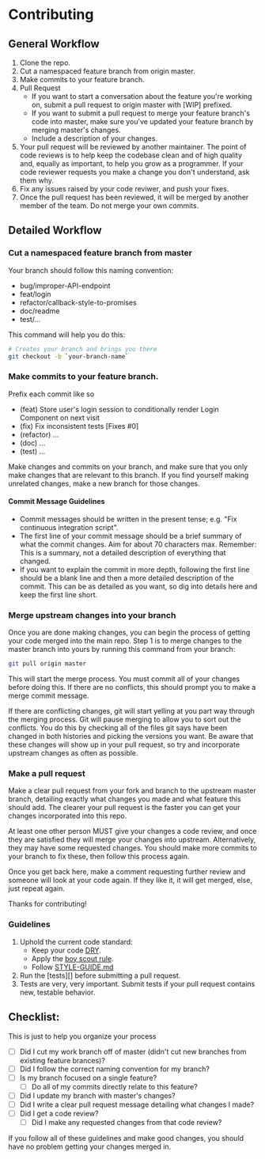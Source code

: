 # Contributing

## General Workflow

1. Clone the repo.
1. Cut a namespaced feature branch from origin master.
1. Make commits to your feature branch.
1. Pull Request
    - If you want to start a conversation about the feature   you're working on, submit a pull request to origin   master with [WIP]  prefixed.
    - If you want to submit a pull request to merge your feature branch's code into master, make sure you've updated your feature branch by merging master's changes.
    - Include a description of your changes.
1. Your pull request will be reviewed by another maintainer. The point of code reviews is to help keep the codebase clean and of high quality and, equally as important, to help you grow as a programmer. If your code reviewer requests you make a change you don't understand, ask them why.
1. Fix any issues raised by your code reviwer, and push your fixes.
1. Once the pull request has been reviewed, it will be merged by another member of the team. Do not merge your own commits.

## Detailed Workflow

### Cut a namespaced feature branch from master

Your branch should follow this naming convention:
  - bug/improper-API-endpoint
  - feat/login
  - refactor/callback-style-to-promises
  - doc/readme
  - test/...

This command will help you do this:

``` bash
# Creates your branch and brings you there
git checkout -b `your-branch-name`
```

### Make commits to your feature branch. 

Prefix each commit like so
  - (feat) Store user's login session to conditionally render Login Component on next visit
  - (fix) Fix inconsistent tests [Fixes #0]
  - (refactor) ...
  - (doc) ...
  - (test) ...

Make changes and commits on your branch, and make sure that you
only make changes that are relevant to this branch. If you find
yourself making unrelated changes, make a new branch for those
changes.

#### Commit Message Guidelines

- Commit messages should be written in the present tense; e.g. "Fix continuous integration script".
- The first line of your commit message should be a brief summary of what the commit changes. Aim for about 70 characters max. Remember: This is a summary, not a detailed description of everything that changed.
- If you want to explain the commit in more depth, following the first line should be a blank line and then a more detailed description of the commit. This can be as detailed as you want, so dig into details here and keep the first line short.

### Merge upstream changes into your branch

Once you are done making changes, you can begin the process of getting
your code merged into the main repo. Step 1 is to merge
changes to the master branch into yours by running this command
from your branch:

```bash
git pull origin master
```

This will start the merge process. You must commit all of your changes
before doing this. If there are no conflicts, this should prompt you to make a merge commit message.

If there are conflicting changes, git will start yelling at you part way
through the merging process. Git will pause merging to allow you to sort
out the conflicts. You do this
by checking all of the files git says have been changed in both histories
and picking the versions you want. Be aware that these changes will show
up in your pull request, so try and incorporate upstream changes as often
as possible.

### Make a pull request

Make a clear pull request from your fork and branch to the upstream master
branch, detailing exactly what changes you made and what feature this
should add. The clearer your pull request is the faster you can get
your changes incorporated into this repo.

At least one other person MUST give your changes a code review, and once
they are satisfied they will merge your changes into upstream. Alternatively,
they may have some requested changes. You should make more commits to your
branch to fix these, then follow this process again.

Once you get back here, make a comment requesting further review and
someone will look at your code again. If they like it, it will get merged,
else, just repeat again.

Thanks for contributing!

### Guidelines

1. Uphold the current code standard:
    - Keep your code [DRY](https://en.wikipedia.org/wiki/Don%27t_repeat_yourself).
    - Apply the [boy scout rule](http://programmer.97things.oreilly.com/wiki/index.php/The_Boy_Scout_Rule).
    - Follow [STYLE-GUIDE.md](STYLE-GUIDE.md)
1. Run the [tests][] before submitting a pull request.
1. Tests are very, very important. Submit tests if your pull request contains
   new, testable behavior.

## Checklist:

This is just to help you organize your process

- [ ] Did I cut my work branch off of master (didn't cut new branches from existing feature brances)?
- [ ] Did I follow the correct naming convention for my branch?
- [ ] Is my branch focused on a single feature?
  - [ ] Do all of my commits directly relate to this feature?
- [ ] Did I update my branch with master's changes?
- [ ] Did I write a clear pull request message detailing what changes I made?
- [ ] Did I get a code review?
  - [ ] Did I make any requested changes from that code review?

If you follow all of these guidelines and make good changes, you should have
no problem getting your changes merged in.
